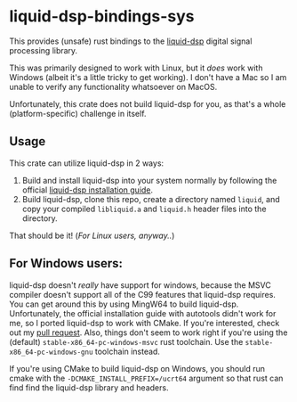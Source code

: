 # liquid-dsp-bindings-sys

This provides (unsafe) rust bindings to the [liquid-dsp](https://github.com/jgaeddert/liquid-dsp) digital signal processing library.

This was primarily designed to work with Linux, but it *does* work with Windows (albeit it's a little tricky to get working).
I don't have a Mac so I am unable to verify any functionality whatsoever on MacOS.

Unfortunately, this crate does not build liquid-dsp for you, as that's a whole (platform-specific) challenge in itself.
## Usage
This crate can utilize liquid-dsp in 2 ways:
1. Build and install liquid-dsp into your system normally by following the official [liquid-dsp installation guide](https://liquidsdr.org/doc/installation/).
2. Build liquid-dsp, clone this repo, create a directory named `liquid`, and copy your compiled `libliquid.a` and `liquid.h` header files into the directory.

That should be it! (*For Linux users, anyway..*)

## For Windows users:
liquid-dsp doesn't *really* have support for windows, because the MSVC compiler doesn't support all of the C99 features that liquid-dsp requires.
You can get around this by using MingW64 to build liquid-dsp. Unfortunately, the official installation guide with autotools didn't work for me,
so I ported liquid-dsp to work with CMake. If you're interested, check out my [pull request](https://github.com/jgaeddert/liquid-dsp/pull/353).
Also, things don't seem to work right if you're using the (default) `stable-x86_64-pc-windows-msvc` rust toolchain. Use the `stable-x86_64-pc-windows-gnu` toolchain instead.

If you're using CMake to build liquid-dsp on Windows, you should run cmake with the `-DCMAKE_INSTALL_PREFIX=/ucrt64` argument so that rust can find find the liquid-dsp library and headers.
